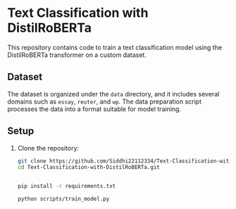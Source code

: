 # Text Classification with DistilRoBERTa

This repository contains code to train a text classification model using the DistilRoBERTa transformer on a custom dataset.

## Dataset

The dataset is organized under the `data` directory, and it includes several domains such as `essay`, `reuter`, and `wp`. The data preparation script processes the data into a format suitable for model training.

## Setup

1. Clone the repository:
   ```bash
   git clone https://github.com/Siddhi22112334/Text-Classification-with-DistilRoBERTa.git
   cd Text-Classification-with-DistilRoBERTa.git


   pip install -r requirements.txt

   python scripts/train_model.py

